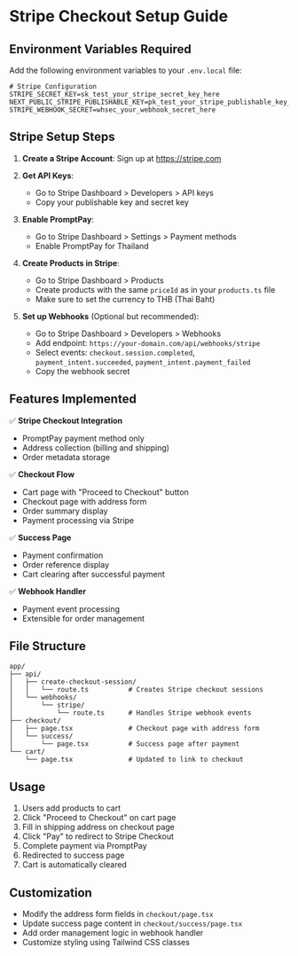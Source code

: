 # Stripe Checkout Setup Guide

## Environment Variables Required

Add the following environment variables to your `.env.local` file:

```env
# Stripe Configuration
STRIPE_SECRET_KEY=sk_test_your_stripe_secret_key_here
NEXT_PUBLIC_STRIPE_PUBLISHABLE_KEY=pk_test_your_stripe_publishable_key_here
STRIPE_WEBHOOK_SECRET=whsec_your_webhook_secret_here
```

## Stripe Setup Steps

1. **Create a Stripe Account**: Sign up at https://stripe.com

2. **Get API Keys**: 
   - Go to Stripe Dashboard > Developers > API keys
   - Copy your publishable key and secret key

3. **Enable PromptPay**:
   - Go to Stripe Dashboard > Settings > Payment methods
   - Enable PromptPay for Thailand

4. **Create Products in Stripe**:
   - Go to Stripe Dashboard > Products
   - Create products with the same `priceId` as in your `products.ts` file
   - Make sure to set the currency to THB (Thai Baht)

5. **Set up Webhooks** (Optional but recommended):
   - Go to Stripe Dashboard > Developers > Webhooks
   - Add endpoint: `https://your-domain.com/api/webhooks/stripe`
   - Select events: `checkout.session.completed`, `payment_intent.succeeded`, `payment_intent.payment_failed`
   - Copy the webhook secret

## Features Implemented

✅ **Stripe Checkout Integration**
- PromptPay payment method only
- Address collection (billing and shipping)
- Order metadata storage

✅ **Checkout Flow**
- Cart page with "Proceed to Checkout" button
- Checkout page with address form
- Order summary display
- Payment processing via Stripe

✅ **Success Page**
- Payment confirmation
- Order reference display
- Cart clearing after successful payment

✅ **Webhook Handler**
- Payment event processing
- Extensible for order management

## File Structure

```
app/
├── api/
│   ├── create-checkout-session/
│   │   └── route.ts          # Creates Stripe checkout sessions
│   └── webhooks/
│       └── stripe/
│           └── route.ts      # Handles Stripe webhook events
├── checkout/
│   ├── page.tsx              # Checkout page with address form
│   └── success/
│       └── page.tsx          # Success page after payment
└── cart/
    └── page.tsx              # Updated to link to checkout
```

## Usage

1. Users add products to cart
2. Click "Proceed to Checkout" on cart page
3. Fill in shipping address on checkout page
4. Click "Pay" to redirect to Stripe Checkout
5. Complete payment via PromptPay
6. Redirected to success page
7. Cart is automatically cleared

## Customization

- Modify the address form fields in `checkout/page.tsx`
- Update success page content in `checkout/success/page.tsx`
- Add order management logic in webhook handler
- Customize styling using Tailwind CSS classes 